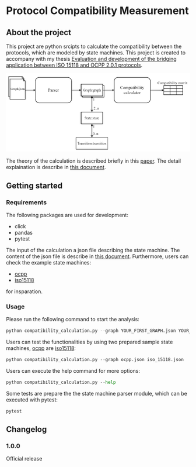 # Protocol Compatibility Measurement

## About the project

This project are python srcipts to calculate the compatibility
between the protocols, which are modeled by state machines. This project is
created to accompany with my thesis [Evaluation and development of the bridging application between ISO 15118 and OCPP 2.0.1 protocols](https://kluedo.ub.rptu.de/frontdoor/index/index/docId/7325).

![image](documents/flowchart.png)

The theory of the calculation is described briefly in this [paper](https://www.researchgate.net/publication/221000152_Measuring_the_Compatibility_of_Service_Interaction_Protocols).
The detail explaination is describe in [this document](documents/OSP-TR10-original.pdf).


## Getting started

### Requirements

The following packages are used for development:
* click
* pandas
* pytest

The input of the calculation a json file describing the state machine. 
The content of the json file is describe in [this document](documents/Design_Specification.md).
Furthermore, users can check the example state machines:
* [ocpp](ocpp.json)
* [iso15118](iso_15118.json)

for insparation.

### Usage

Please run the following command to start the analysis:

```python
python compatibility_calculation.py --graph YOUR_FIRST_GRAPH.json YOUR_SECOND_GRAPH.json
```

Users can test the functionalities by using two prepared sample state machines, [ocpp](ocpp.json) are [iso15118](iso_15118.json):

```python
python compatibility_calculation.py --graph ocpp.json iso_15118.json 
```

Users can execute the help command for more options:

```python
python compatibility_calculation.py --help
```

Some tests are prepare the the state machine parser module, which can be
executed with pytest:

```bash
pytest
```

## Changelog

### 1.0.0

Official release

